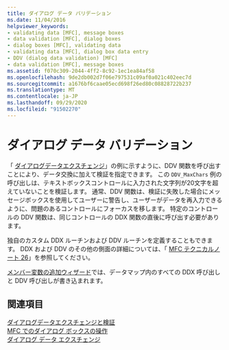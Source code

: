 ```yaml
---
title: ダイアログ データ バリデーション
ms.date: 11/04/2016
helpviewer_keywords:
- validating data [MFC], message boxes
- data validation [MFC], dialog boxes
- dialog boxes [MFC], validating data
- validating data [MFC], dialog box data entry
- DDV (dialog data validation) [MFC]
- data validation [MFC], message boxes
ms.assetid: f070c309-2044-4ff2-8c92-1ec1ea84af58
ms.openlocfilehash: 9de2db002d7f06e797531c09af0a021c402eec7d
ms.sourcegitcommit: a1676bf6caae05ecd698f26ed80c08828722b237
ms.translationtype: MT
ms.contentlocale: ja-JP
ms.lasthandoff: 09/29/2020
ms.locfileid: "91502270"
---
```

# <a name="dialog-data-validation"></a>ダイアログ データ バリデーション

「 [ダイアログデータエクスチェンジ](dialog-data-exchange.md)」の例に示すように、DDV 関数を呼び出すことにより、データ交換に加えて検証を指定できます。 この `DDV_MaxChars` 例の呼び出しは、テキストボックスコントロールに入力された文字列が20文字を超えていないことを検証します。 通常、DDV 関数は、検証に失敗した場合にメッセージボックスを使用してユーザーに警告し、ユーザーがデータを再入力できるように、問題のあるコントロールにフォーカスを移します。 特定のコントロールの DDV 関数は、同じコントロールの DDX 関数の直後に呼び出す必要があります。

独自のカスタム DDX ルーチンおよび DDV ルーチンを定義することもできます。 DDX および DDV のその他の側面の詳細については、「 [MFC テクニカルノート 26](tn026-ddx-and-ddv-routines.md)」を参照してください。

[メンバー変数の追加ウィザード](../ide/adding-a-member-variable-visual-cpp.md#add-member-variable-wizard)では、データマップ内のすべての DDX 呼び出しと DDV 呼び出しが書き込まれます。

## <a name="see-also"></a>関連項目

[ダイアログデータエクスチェンジと検証](dialog-data-exchange-and-validation.md)<br/>
[MFC でのダイアログ ボックスの操作](life-cycle-of-a-dialog-box.md)<br/>
[ダイアログ データ エクスチェンジ](dialog-data-exchange.md)
